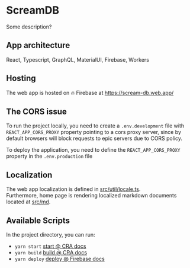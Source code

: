 # ScreamDB
Some description?


## App architecture

React, Typescript, GraphQL, MaterialUI, Firebase, Workers


## Hosting

The web app is hosted on 🔥 Firebase at <https://scream-db.web.app/>


## The CORS issue

To run the project locally, you need to create a `.env.development` file with `REACT_APP_CORS_PROXY` property
pointing to a cors proxy server, since by default browsers will block requests to epic servers
due to CORS policy.

To deploy the application, you need to define the `REACT_APP_CORS_PROXY` property in the `.env.production` file


## Localization

The web app localization is defined in [src/util/locale.ts](./src/util/locale.ts).
<br>
Furthermore, home page is rendering localized markdown documents located at [src/md](./src/md).


## Available Scripts

In the project directory, you can run:

* `yarn start`  [start @ CRA docs](https://github.com/facebook/create-react-app#npm-start-or-yarn-start)
* `yarn build`  [build @ CRA docs](https://github.com/facebook/create-react-app#npm-run-build-or-yarn-build)
* `yarn deploy` [deploy @ Firebase docs](https://firebase.google.com/docs/cli#deployment)


